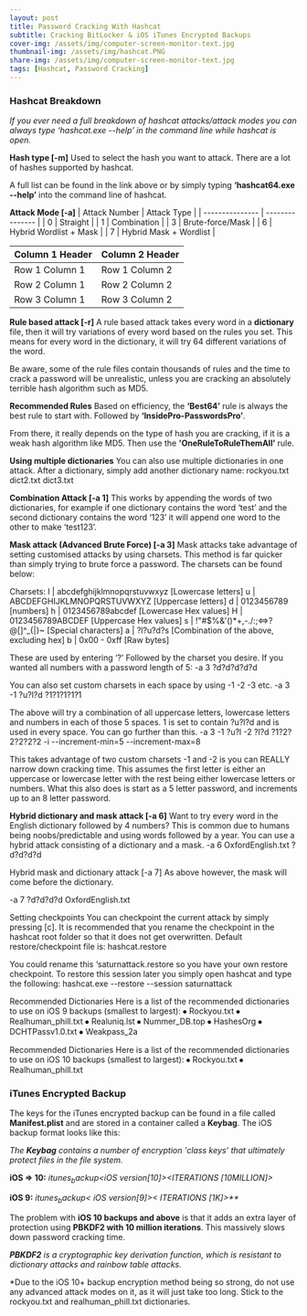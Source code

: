 ```yaml
---
layout: post
title: Password Cracking With Hashcat
subtitle: Cracking BitLocker & iOS iTunes Encrypted Backups
cover-img: /assets/img/computer-screen-monitor-text.jpg
thumbnail-img: /assets/img/hashcat.PNG
share-img: /assets/img/computer-screen-monitor-text.jpg
tags: [Hashcat, Password Cracking]
---
```


### Hashcat Breakdown
_If you ever need a full breakdown of hashcat attacks/attack modes you can always type ‘hashcat.exe --help’ in the command line while hashcat is open._

**Hash type [-m]**
Used to select the hash you want to attack. There are a lot of hashes supported by hashcat.  

A full list can be found in the link above or by simply typing **‘hashcat64.exe --help’** into the command line of hashcat. 

**Attack Mode [-a]**
| Attack Number | Attack Type | 
| --------------- | --------------- |
| 0 | Straight | 
| 1 | Combination | 
| 3 | Brute-force/Mask |
| 6 | Hybrid Wordlist + Mask | 
| 7 | Hybrid Mask + Wordlist |

| Column 1 Header | Column 2 Header | 
| --------------- | --------------- | 
| Row 1 Column 1 | Row 1 Column 2 |
| Row 2 Column 1 | Row 2 Column 2 |
| Row 3 Column 1 | Row 3 Column 2 |

**Rule based attack [-r]**
A rule based attack takes every word in a **dictionary** file, then it will try variations of every word based on the rules you set. This means for every word in the dictionary, it will try 64 different variations of the word.

Be aware, some of the rule files contain thousands of rules and the time to crack a password will be unrealistic, unless you are cracking an absolutely terrible hash algorithm such as MD5.

**Recommended Rules**
Based on efficiency, the **‘Best64’** rule is always the best rule to start with. Followed by **‘InsidePro-PasswordsPro’**. 

From there, it really depends on the type of hash you are cracking, if it is a weak hash algorithm like MD5. Then use the **'OneRuleToRuleThemAll’** rule. 

**Using multiple dictionaries**
You can also use multiple dictionaries in one attack. After a dictionary, simply add another dictionary name: rockyou.txt dict2.txt dict3.txt

**Combination Attack [-a 1]**
This works by appending the words of two dictionaries, for example if one dictionary contains the word ‘test’ and the second dictionary contains the word ‘123’ it will append one word to the other to make ‘test123’.

**Mask attack (Advanced Brute Force) [-a 3]**
Mask attacks take advantage of setting customised attacks by using charsets. This method is far quicker than simply trying to brute force a password. The charsets can be found below:

Charsets:
  l | abcdefghijklmnopqrstuvwxyz 	    [Lowercase letters]
  u | ABCDEFGHIJKLMNOPQRSTUVWXYZ 	    [Uppercase letters]
  d | 0123456789 				              [numbers]
  h | 0123456789abcdef 			          [Lowercase Hex values]
  H | 0123456789ABCDEF 			          [Uppercase Hex values]
  s | !"#$%&'()*+,-./:;<=>?@[\]^_{|}~ [Special characters]
  a | ?l?u?d?s     [Combination of the above, excluding hex]
  b | 0x00 - 0xff	 [Raw bytes]
  
These are used by entering ‘?’ Followed by the charset you desire. If you wanted all numbers with a password length of 5:
-a 3 ?d?d?d?d?d

You can also set custom charsets in each space by using -1 -2 -3 etc.
-a 3 -1 ?u?l?d       ?1?1?1?1?1

The above will try a combination of all uppercase letters, lowercase letters and numbers in each of those 5 spaces. 1 is set to contain ?u?l?d and is used in every space.
You can go further than this.
-a 3 -1 ?u?l -2 ?l?d ?1?2?2?2?2?2 -i --increment-min=5 --increment-max=8

This takes advantage of two custom charsets -1 and -2 is you can REALLY narrow down cracking time. This assumes the first letter is either an uppercase or lowercase letter with the rest being either lowercase letters or numbers. What this also does is start as a 5 letter password, and increments up to an 8 letter password.

**Hybrid dictionary and mask attack [-a 6]**
Want to try every word in the English dictionary followed by 4 numbers? This is common due to humans being noobs/predictable and using words followed by a year. You can use a hybrid attack consisting of a dictionary and a mask.
-a 6 OxfordEnglish.txt ?d?d?d?d

Hybrid mask and dictionary attack [-a 7]
As above however, the mask will come before the dictionary.

-a 7 ?d?d?d?d OxfordEnglish.txt 

Setting checkpoints
You can checkpoint the current attack by simply pressing [c]. It is recommended that you rename the checkpoint in the hashcat root folder so that it does not get overwritten. Default restore/checkpoint file is:
hashcat.restore

You could rename this ‘saturnattack.restore so you have your own restore checkpoint. To restore this session later you simply open hashcat and type the following:
hashcat.exe --restore --session saturnattack

Recommended Dictionaries
Here is a list of the recommended dictionaries to use on iOS 9 backups (smallest to largest):
⦁	Rockyou.txt
⦁	Realhuman_phill.txt
⦁	Realuniq.lst
⦁	Nummer_DB.top
⦁	HashesOrg
⦁	DCHTPassv1.0.txt
⦁	Weakpass_2a

Recommended Dictionaries
Here is a list of the recommended dictionaries to use on iOS 10 backups (smallest to largest):
⦁	Rockyou.txt
⦁	Realhuman_phill.txt


### iTunes Encrypted Backup

The keys for the iTunes encrypted backup can be found in a file called **Manifest.plist** and are stored in a container called a **Keybag**. The iOS backup format looks like this:

_The **Keybag** contains a number of encryption 'class keys' that ultimately protect files in the file system._

**iOS => 10:**
_$itunes_backup$*<iOS version[10]>*<WPKY>*<ITERATIONS [10MILLION]>*<SALT>*<DPIC>*<DPSL>_
  
**iOS 9:**
_$itunes_backup$*< iOS version[9]>*<WPKY>*< ITERATIONS [1K]>*<SALT>**_

The problem with **iOS 10 backups and above** is that it adds an extra layer of protection using **PBKDF2 with 10 million iterations**. This massively slows down password cracking time.

_**PBKDF2** is a cryptographic key derivation function, which is resistant to dictionary attacks and rainbow table attacks._

*Due to the iOS 10+ backup encryption method being so strong, do not use any advanced attack modes on it, as it will just take too long. Stick to the rockyou.txt and realhuman_phill.txt dictionaries.
